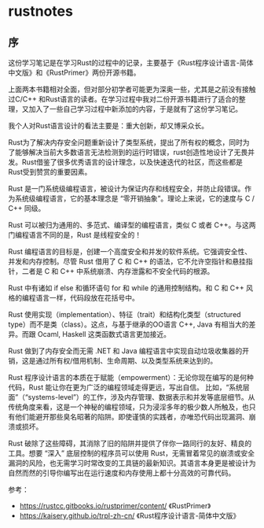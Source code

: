 # rustnotes

## 序
这份学习笔记是在学习Rust的过程中的记录，主要基于《Rust程序设计语言-简体中文版》和《RustPrimer》两份开源书籍。

上面两本书籍相对全面，但对部分初学者可能更为深奥一些，尤其是之前没有接触过C/C++ 和Rust语言的读者。在学习过程中我对二份开源书籍进行了适合的整理，又加入了一些自己学习过程中新添加的内容，于是就有了这份学习笔记。

我个人对Rust语言设计的看法主要是：重大创新，却又博采众长。

Rust为了解决内存安全问题重新设计了类型系统，提出了所有权的概念，同时为了能够解决当前大多数语言无法检测到的运行时错误，rust创造性地设计了无畏并发。Rust借鉴了很多优秀语言的设计理念，以及快速迭代的社区，而这些都是Rust受到赞赏的重要因素。

Rust 是一门系统级编程语言，被设计为保证内存和线程安全，并防止段错误。作为系统级编程语言，它的基本理念是 “零开销抽象”。理论上来说，它的速度与 C / C++ 同级。

Rust 可以被归为通用的、多范式、编译型的编程语言，类似 C 或者 C++。与这两门编程语言不同的是，Rust 是线程安全的！

Rust 编程语言的目标是，创建一个高度安全和并发的软件系统。它强调安全性、并发和内存控制。尽管 Rust 借用了 C 和 C++ 的语法，它不允许空指针和悬挂指针，二者是 C 和 C++ 中系统崩溃、内存泄露和不安全代码的根源。

Rust 中有诸如 if else 和循环语句 for 和 while 的通用控制结构。和 C 和 C++ 风格的编程语言一样，代码段放在花括号中。

Rust 使用实现（implementation）、特征（trait）和结构化类型（structured type）而不是类（class）。这点，与基于继承的OO语言 C++, Java 有相当大的差异。而跟 Ocaml, Haskell 这类函数式语言更加接近。

Rust 做到了内存安全而无需 .NET 和 Java 编程语言中实现自动垃圾收集器的开销，这是通过所有权/借用机制、生命周期、以及类型系统来达到的。

Rust 程序设计语言的本质在于赋能（empowerment）：无论你现在编写的是何种代码，Rust 能让你在更为广泛的编程领域走得更远，写出自信。
比如，“系统层面”（“systems-level”）的工作，涉及内存管理、数据表示和并发等底层细节。从传统角度来看，这是一个神秘的编程领域，只为浸淫多年的极少数人所触及，也只有他们能避开那些臭名昭著的陷阱。即使谨慎的实践者，亦唯恐代码出现漏洞、崩溃或损坏。

Rust 破除了这些障碍，其消除了旧的陷阱并提供了伴你一路同行的友好、精良的工具。想要 “深入” 底层控制的程序员可以使用 Rust，无需冒着常见的崩溃或安全漏洞的风险，也无需学习时常改变的工具链的最新知识。其语言本身更是被设计为自然而然的引导你编写出在运行速度和内存使用上都十分高效的可靠代码。

参考：
- https://rustcc.gitbooks.io/rustprimer/content/   《RustPrimer》
- https://kaisery.github.io/trpl-zh-cn/   《Rust程序设计语言-简体中文版》

